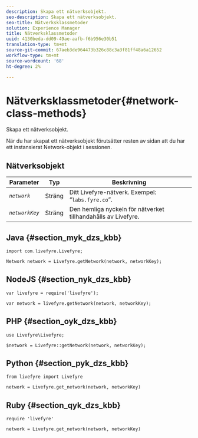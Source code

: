 ```yaml
---
description: Skapa ett nätverksobjekt.
seo-description: Skapa ett nätverksobjekt.
seo-title: Nätverksklassmetoder
solution: Experience Manager
title: Nätverksklassmetoder
uuid: 4130beda-dd09-49ae-aafb-f6b956e30b51
translation-type: tm+mt
source-git-commit: 67aeb3de964473b326c88c3a3f81ff48a6a12652
workflow-type: tm+mt
source-wordcount: '68'
ht-degree: 2%

---
```



# Nätverksklassmetoder{#network-class-methods}

Skapa ett nätverksobjekt.

När du har skapat ett nätverksobjekt förutsätter resten av sidan att du har ett instansierat Network-objekt i sessionen.

## Nätverksobjekt

| Parameter | Typ | Beskrivning |
|---|---|---|
| *`network`* | Sträng | Ditt Livefyre-nätverk. Exempel: “`labs.fyre.co`”. |
| *`networkKey`* | Sträng | Den hemliga nyckeln för nätverket tillhandahålls av Livefyre. |

## Java {#section_myk_dzs_kbb}

```
import com.livefyre.Livefyre; 
  
Network network = Livefyre.getNetwork(network, networkKey); 
```

## NodeJS {#section_nyk_dzs_kbb}

```
var livefyre = require('livefyre'); 
  
var network = livefyre.getNetwork(network, networkKey); 
```

## PHP {#section_oyk_dzs_kbb}

```
use Livefyre\Livefyre; 
  
$network = Livefyre::getNetwork(network, networkKey); 
```

## Python {#section_pyk_dzs_kbb}

```
from livefyre import Livefyre 
  
network = Livefyre.get_network(network, networkKey) 
```

## Ruby {#section_qyk_dzs_kbb}

```
require 'livefyre' 
  
network = Livefyre.get_network(network, networkKey) 
```
